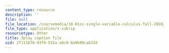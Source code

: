 ```yaml
---
content_type: resource
description: ''
file: null
file_location: /coursemedia/18-01sc-single-variable-calculus-fall-2010/2f11167893f0532aa0c98a9b88cab32d_--lPz7VFnKI.vtt
file_type: application/x-subrip
resourcetype: Other
title: 3play caption file
uid: 2f111678-93f0-532a-a0c9-8a9b88cab32d
---
```

